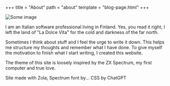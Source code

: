 +++
title = "About"
path = "about"
template = "blog-page.html"
+++

![Some image](/images/face.jpg)

I am an Italian software professional living in Finland. Yes, you read it right, I left the land of "La Dolce Vita" for the cold and darkness of the far north.

Sometimes I think about stuff and I feel the urge to write it down. This helps me structure my thoughts and remember what I have done. To give myself the motivation to finish what I start writing, I created this website.

The theme of this site is loosely inspired by the ZX Spectrum, my first computer and true love.

Site made with Zola, Spectrum font by... CSS by ChatGPT